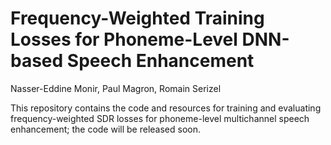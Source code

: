 # Frequency-Weighted Training Losses for Phoneme-Level DNN-based Speech Enhancement

Nasser-Eddine Monir, Paul Magron, Romain Serizel

This repository contains the code and resources for training and evaluating frequency-weighted SDR losses for phoneme-level multichannel speech enhancement; the code will be released soon.
